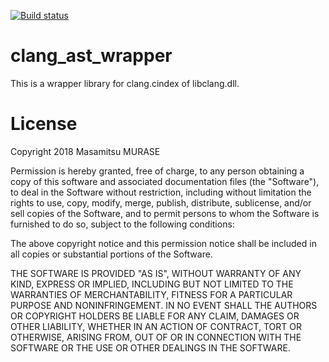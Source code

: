 
[![Build status](https://ci.appveyor.com/api/projects/status/1ph6i6fu6sg8vd5u?svg=true)](https://ci.appveyor.com/project/masamitsu-murase/clang-ast-wrapper)

# clang_ast_wrapper

This is a wrapper library for clang.cindex of libclang.dll.

# License

Copyright 2018 Masamitsu MURASE

Permission is hereby granted, free of charge, to any person obtaining a copy of this software and associated documentation files (the "Software"), to deal in the Software without restriction, including without limitation the rights to use, copy, modify, merge, publish, distribute, sublicense, and/or sell copies of the Software, and to permit persons to whom the Software is furnished to do so, subject to the following conditions:

The above copyright notice and this permission notice shall be included in all copies or substantial portions of the Software.

THE SOFTWARE IS PROVIDED "AS IS", WITHOUT WARRANTY OF ANY KIND, EXPRESS OR IMPLIED, INCLUDING BUT NOT LIMITED TO THE WARRANTIES OF MERCHANTABILITY, FITNESS FOR A PARTICULAR PURPOSE AND NONINFRINGEMENT. IN NO EVENT SHALL THE AUTHORS OR COPYRIGHT HOLDERS BE LIABLE FOR ANY CLAIM, DAMAGES OR OTHER LIABILITY, WHETHER IN AN ACTION OF CONTRACT, TORT OR OTHERWISE, ARISING FROM, OUT OF OR IN CONNECTION WITH THE SOFTWARE OR THE USE OR OTHER DEALINGS IN THE SOFTWARE.
